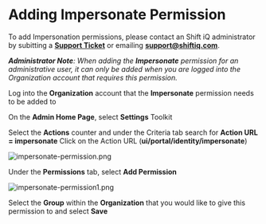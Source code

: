 # Adding Impersonate Permission

To add Impersonation permissions, please contact an Shift iQ administrator by subitting a [**Support Ticket**](https://insite.atlassian.net/servicedesk/customer/portal/3) or emailing [**support@shiftiq.com**](mailto:support@shiftiq.com).

***Administrator Note**:  When adding the **Impersonate** permission for an administrative user, it can only be added when you are logged into the Organization account that requires this permission.* 

Log into the **Organization** account that the **Impersonate** permission needs to be added to

On the **Admin Home Page**, select **Settings** Toolkit

Select the **Actions** counter and under the Criteria tab search for **Action URL = impersonate**
Click on the Action URL (**ui/portal/identity/impersonate**)

![impersonate-permission.png](https://e02.insite.com/files/sites/global/impersonate-permissions/impersonate-permission.png)

Under the **Permissions** tab, select **Add Permission**

![impersonate-permission1.png](https://e02.insite.com/files/sites/global/impersonate-permissions/impersonate-permission1.png)

Select the **Group** within the **Organization** that you would like to give this permission to and select **Save**
